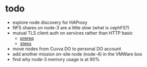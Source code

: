 # todo

- explore node discovery for HAProxy
- NFS shares on node-3 are a little slow  (what is cephFS?)
- mutual TLS client auth on services rather than HTTP basic
  - [prereq](https://kubernetes.github.io/ingress-nginx/examples/PREREQUISITES/#client-certificate-authentication)
  - [steps](https://kubernetes.github.io/ingress-nginx/examples/auth/client-certs/)
- move nodes from Cuvva DO to personal DO account
- add another mission on-site node (node-4) in the VMWare box
- find why node-3 memory usage is at 90%
